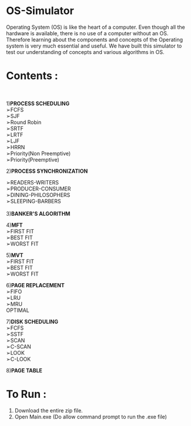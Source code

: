 # OS-Simulator

Operating System (OS) is like the heart of a computer. Even though all the hardware is available, there is no use of a computer without an OS. Therefore learning about the components and concepts of the Operating system is very much essential and useful. We have built this simulator to test our understanding of concepts and various algorithms in OS.

# Contents :
<br>

1)**PROCESS SCHEDULING**
<br>
    ➢FCFS               
    ➢SJF              
    ➢Round Robin          
    ➢SRTF        
    ➢LRTF       
    ➢LJF       
    ➢HRRN     
    ➢Priority(Non Preemptive)<br>
    ➢Priority(Preemptive)
  <br>
  
2)**PROCESS SYNCHRONIZATION**

  ➢READERS-WRITERS<br>
  ➢PRODUCER-CONSUMER<br>
  ➢DINING-PHILOSOPHERS<br>
  ➢SLEEPING-BARBERS<br>
<br>
3)**BANKER'S ALGORITHM**

4)**MFT**<br>
  ➢FIRST FIT<br>
  ➢BEST FIT<br>
  ➢WORST FIT<br>
  
5)**MVT**<br>
  ➢FIRST FIT<br>
  ➢BEST FIT<br>
  ➢WORST FIT<br>
  
6)**PAGE REPLACEMENT**<br>
  ➢FIFO<br>
  ➢LRU<br>
  ➢MRU<br>
  OPTIMAL<br>
  
7)**DISK SCHEDULING**<br>
  ➢FCFS<br>
  ➢SSTF<br>
  ➢SCAN<br>
  ➢C-SCAN<br>
  ➢LOOK<br>
  ➢C-LOOK<br>
  
8)**PAGE TABLE**<br>

# To Run :
1) Download the entire zip file.
2) Open Main.exe (Do allow command prompt to run the .exe file)
